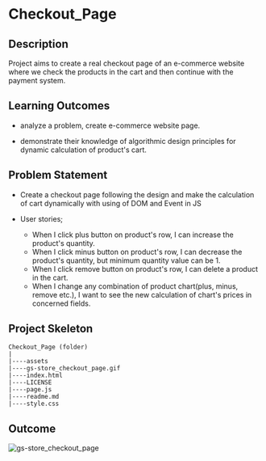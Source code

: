 # Checkout_Page



## Description
Project aims to create a real checkout page of an e-commerce website where we check the products in the cart and then continue with the payment system.


## Learning Outcomes

- analyze a problem, create e-commerce website page.

- demonstrate their knowledge of algorithmic design principles for dynamic calculation of product's cart.

   
## Problem Statement

- Create a checkout page following the design and make the calculation of cart dynamically with using of DOM and Event in JS

-  User stories;

   - When I click plus button on product's row, I can increase the product's quantity.
   - When I click minus button on product's row, I can decrease the product's quantity, but minimum quantity value can be 1.
   - When I click remove button on product's row, I can delete a product in the cart.
   - When I change any combination of product chart(plus, minus, remove etc.), I want to see the new calculation of chart's prices in concerned fields.

## Project Skeleton 

```
Checkout_Page (folder)
|
|----assets
|----gs-store_checkout_page.gif               
|----index.html               
|----LICENSE               
|----page.js               
|----readme.md                 
|----style.css                
```

## Outcome

![gs-store_checkout_page](https://github.com/omrfrkcpr/GS-Store_Checkout_Page/assets/77440899/e41a8379-adcf-43f8-b5b4-e9990b5a4e94)






